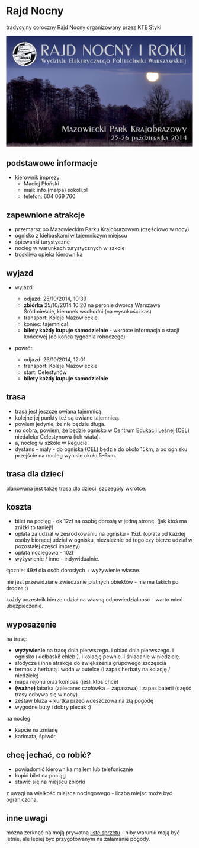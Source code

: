 Rajd Nocny
==========

tradycyjny coroczny Rajd Nocny organizowany przez KTE Styki

![plakat imprezy](2014-10-25-rajd-nocny-plakat.jpg)

podstawowe informacje
---------------------

* kierownik imprezy:
	* Maciej Płoński
	* mail: info (małpa) sokoli.pl
	* telefon: 604 069 760

zapewnione atrakcje
-------------------

* przemarsz po Mazowieckim Parku Krajobrazowym (częściowo w nocy)
* ognisko z kiełbaskami w tajemniczym miejscu
* śpiewanki turystyczne
* nocleg w warunkach turystycznych w szkole
* troskliwa opieka kierownika

wyjazd
------

* wyjazd:
	* odjazd: 25/10/2014, 10:39
	* **zbiórka** 25/10/2014 10:20 na peronie dworca Warszawa Śródmieście, kierunek wschodni (na wysokości kas)
	* transport: Koleje Mazowieckie
	* koniec: tajemnica!
	* **bilety każdy kupuje samodzielnie** - wkrótce informacja o stacji końcowej (do końca tygodnia roboczego)

* powrót:
	* odjazd: 26/10/2014, 12:01
	* transport: Koleje Mazowieckie
	* start: Celestynów
	* **bilety każdy kupuje samodzielnie**

trasa
-----

* trasa jest jeszcze owiana tajemnicą.
* kolejne jej punkty też są owiane tajemnicą.
* powiem jedynie, że nie będzie długa.
* no dobra, powiem, że będzie ognisko w Centrum Edukacji Leśnej (CEL) niedaleko Celestynowa (ich wiata).
* a, nocleg w szkole w Regucie.
* dystans - mały - do ogniska (CEL) będzie do około 15km, a po ognisku przejście na nocleg wynisie około 5-6km.

trasa dla dzieci
----------------

planowana jest także trasa dla dzieci. szczegóły wkrótce.

koszta
------

* bilet na pociąg - ok 12zł na osobę dorosłą w jedną stronę. (jak ktoś ma zniżki to taniej!)
* opłata za udział w ześrodkowaniu na ognisku - 15zł. (opłata od każdej osoby biorącej udział w ognisku, niezależnie od tego czy bierze udział w pozostałej części imprezy)
* opłata noclegowa - 10zł
* wyżywienie / inne - indywidualnie.

łącznie: 49zł dla osób dorosłych + wyżywienie własne.

nie jest przewidziane zwiedzanie płatnych obiektów - nie ma takich po drodze :)

każdy uczestnik bierze udział na własną odpowiedzialność - warto mieć ubezpieczenie.

wyposażenie
-----------

na trasę:

* **wyżywienie** na trasę dnia pierwszego. i obiad dnia pierwszego. i ognisko (kiełbaski! chleb!). i kolację pewnie. i śniadanie w niedzielę.
* słodycze i inne atrakcje do zwiększenia grupowego szczęścia
* termos z herbatą i woda w butelce (i zapas herbaty na kolację / niedzielę)
* mapa rejonu oraz kompas (jeśli ktoś chce)
* **(ważne)** latarka (zalecane: czołówka + zapasowa) i zapas baterii (część trasy odbywa się w nocy)
* zestaw bluza + kurtka przeciwdeszczowa na złą pogodę
* wygodne buty i dobry plecak :)

na nocleg:
* kapcie na zmianę
* karimata, śpiwór

chcę jechać, co robić?
----------------------

* powiadomić kierownika mailem lub telefonicznie
* kupić bilet na pociąg
* stawić się na miejscu zbiórki

z uwagi na wielkość miejsca noclegowego - liczba miejsc może być ograniczona.

inne uwagi
----------

można zerknąć na moją prywatną [listę sprzętu](/sprzet) - niby warunki mają być letnie, ale lepiej być przygotowanym na załamanie pogody.

